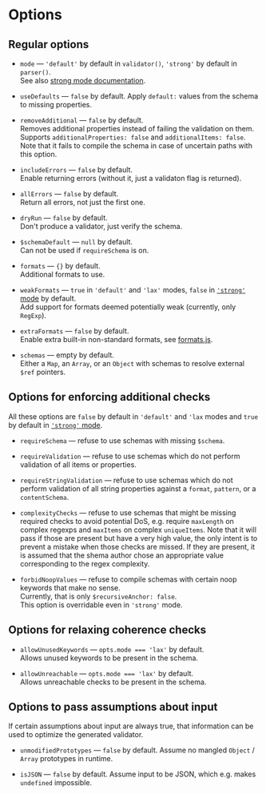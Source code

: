 # Options

## Regular options

  * `mode` — `'default'` by default in `validator()`, `'strong'` by default in `parser()`.\
    See also [strong mode documentation](./Strong-mode.md).

  * `useDefaults` — `false` by default. Apply `default:` values from the schema to missing
    properties.

  * `removeAdditional` — `false` by default.\
    Removes additional properties instead of failing the validation on them.\
    Supports `additionalProperties: false` and `additionalItems: false`.\
    Note that it fails to compile the schema in case of uncertain paths with this option.

  * `includeErrors` — `false` by default.\
    Enable returning errors (without it, just a validaton flag is returned).

  * `allErrors` — `false` by default.\
    Return all errors, not just the first one.

  * `dryRun` — `false` by default.\
    Don't produce a validator, just verify the schema.

  * `$schemaDefault` — `null` by default.\
    Can not be used if `requireSchema` is on.

  * `formats` — `{}` by default.\
    Additional formats to use.

  * `weakFormats` — `true` in `'default'` and `'lax'` modes, `false` in
    [`'strong'` mode](./Strong-mode.md) by default.\
    Add support for formats deemed potentially weak (currently, only `RegExp`).

  * `extraFormats` — `false` by default.\
    Enable extra built-in non-standard formats, see [formats.js](../src/formats.js).

  * `schemas` — empty by default.\
    Either a `Map`, an `Array`, or an `Object` with schemas to resolve external `$ref` pointers.

## Options for enforcing additional checks

  All these options are `false` by default in `'default'` and `'lax` modes and `true` by default in
  [`'strong'` mode](./Strong-mode.md).

  * `requireSchema` — refuse to use schemas with missing `$schema`.

  * `requireValidation` — refuse to use schemas which do not perform validation of all items or
    properties.

  * `requireStringValidation` — refuse to use schemas which do not perform validation of all
    string properties against a `format`, `pattern`, or a `contentSchema`.

  * `complexityChecks` — refuse to use schemas that might be missing required checks to avoid
    potential DoS, e.g. require `maxLength` on complex regexps and `maxItems` on complex
    `uniqueItems`. Note that it will pass if those are present but have a very high value, the only
    intent is to prevent a mistake when those checks are missed. If they are present, it is assumed
    that the shema author chose an appropriate value corresponding to the regex complexity.

  * `forbidNoopValues` — refuse to compile schemas with certain noop keywords that make no sense.\
    Currently, that is only `$recursiveAnchor: false`.\
    This option is overridable even in `'strong'` mode.

## Options for relaxing coherence checks

  * `allowUnusedKeywords` — `opts.mode === 'lax'` by default.\
    Allows unused keywords to be present in the schema.

  * `allowUnreachable` — `opts.mode === 'lax'` by default.\
    Allows unreachable checks to be present in the schema.

## Options to pass assumptions about input

If certain assumptions about input are always true, that information can be used to optimize the
generated validator.

  * `unmodifiedPrototypes` — `false` by default.
    Assume no mangled `Object` / `Array` prototypes in runtime.

  * `isJSON` — `false` by default.
    Assume input to be JSON, which e.g. makes `undefined` impossible.
